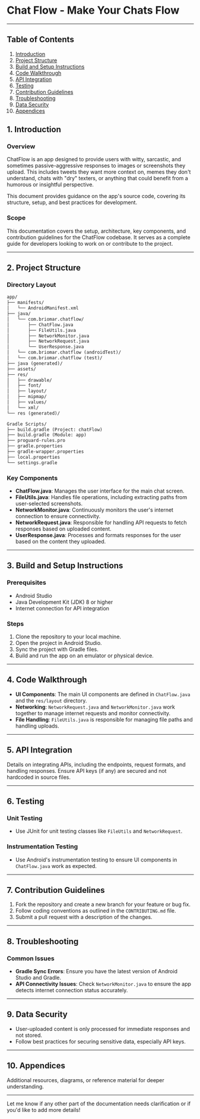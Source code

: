 # Chat Flow - Make Your Chats Flow
<hr>

## Table of Contents
1. [Introduction](#1-introduction)
2. [Project Structure](#2-project-structure)
3. [Build and Setup Instructions](#3-build-and-setup-instructions)
4. [Code Walkthrough](#4-code-walkthrough)
5. [API Integration](#5-api-integration)
6. [Testing](#6-testing)
7. [Contribution Guidelines](#7-contribution-guidelines)
8. [Troubleshooting](#8-troubleshooting)
9. [Data Security](#9-data-security)
10. [Appendices](#10-appendices)

## 1. Introduction
### Overview
ChatFlow is an app designed to provide users with witty, sarcastic, and sometimes passive-aggressive responses to images or screenshots they upload. This includes tweets they want more context on, memes they don't understand, chats with "dry" texters, or anything that could benefit from a humorous or insightful perspective.

This document provides guidance on the app's source code, covering its structure, setup, and best practices for development.

### Scope
This documentation covers the setup, architecture, key components, and contribution guidelines for the ChatFlow codebase. It serves as a complete guide for developers looking to work on or contribute to the project.

---

## 2. Project Structure
### Directory Layout
```markdown
app/
├── manifests/
│   └── AndroidManifest.xml
├── java/
│   └── com.briomar.chatflow/
│       ├── ChatFlow.java
│       ├── FileUtils.java
│       ├── NetworkMonitor.java
│       ├── NetworkRequest.java
│       └── UserResponse.java
│   └── com.briomar.chatflow (androidTest)/
│   └── com.briomar.chatflow (test)/
├── java (generated)/
├── assets/
├── res/
│   ├── drawable/
│   ├── font/
│   ├── layout/
│   ├── mipmap/
│   ├── values/
│   └── xml/
└── res (generated)/

Gradle Scripts/
├── build.gradle (Project: chatFlow)
├── build.gradle (Module: app)
├── proguard-rules.pro
├── gradle.properties
├── gradle-wrapper.properties
├── local.properties
└── settings.gradle
```

### Key Components

- **ChatFlow.java**: Manages the user interface for the main chat screen.
- **FileUtils.java**: Handles file operations, including extracting paths from user-selected screenshots.
- **NetworkMonitor.java**: Continuously monitors the user's internet connection to ensure connectivity.
- **NetworkRequest.java**: Responsible for handling API requests to fetch responses based on uploaded content.
- **UserResponse.java**: Processes and formats responses for the user based on the content they uploaded.

---

## 3. Build and Setup Instructions
### Prerequisites
- Android Studio
- Java Development Kit (JDK) 8 or higher
- Internet connection for API integration

### Steps
1. Clone the repository to your local machine.
2. Open the project in Android Studio.
3. Sync the project with Gradle files.
4. Build and run the app on an emulator or physical device.

[//]: # (4. Set up API keys in `NetworkRequest.java` &#40;if needed&#41;.)

---

## 4. Code Walkthrough
- **UI Components**: The main UI components are defined in `ChatFlow.java` and the `res/layout` directory.
- **Networking**: `NetworkRequest.java` and `NetworkMonitor.java` work together to manage internet requests and monitor connectivity.
- **File Handling**: `FileUtils.java` is responsible for managing file paths and handling uploads.

---

## 5. API Integration
Details on integrating APIs, including the endpoints, request formats, and handling responses. Ensure API keys (if any) are secured and not hardcoded in source files.

---

## 6. Testing
### Unit Testing
- Use JUnit for unit testing classes like `FileUtils` and `NetworkRequest`.

### Instrumentation Testing
- Use Android's instrumentation testing to ensure UI components in `ChatFlow.java` work as expected.

---

## 7. Contribution Guidelines
1. Fork the repository and create a new branch for your feature or bug fix.
2. Follow coding conventions as outlined in the `CONTRIBUTING.md` file.
3. Submit a pull request with a description of the changes.

---

## 8. Troubleshooting
### Common Issues
- **Gradle Sync Errors**: Ensure you have the latest version of Android Studio and Gradle.
- **API Connectivity Issues**: Check `NetworkMonitor.java` to ensure the app detects internet connection status accurately.

---

## 9. Data Security
- User-uploaded content is only processed for immediate responses and not stored.
- Follow best practices for securing sensitive data, especially API keys.

---

## 10. Appendices
Additional resources, diagrams, or reference material for deeper understanding.

---

Let me know if any other part of the documentation needs clarification or if you'd like to add more details!